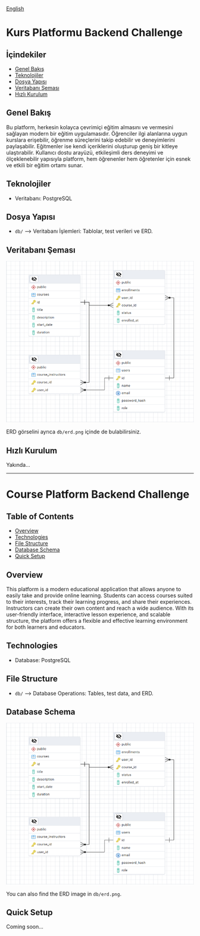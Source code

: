 [English](#course-platform-backend-challenge)

# Kurs Platformu Backend Challenge

## İçindekiler
- [Genel Bakış](#genel-bakis)
- [Teknolojiler](#teknolojiler)
- [Dosya Yapısı](#dosya-yapisi)
- [Veritabanı Şeması](#veritabani-semasi)
- [Hızlı Kurulum](#hizli-kurulum)

<h2 id="genel-bakis">Genel Bakış</h2>

Bu platform, herkesin kolayca çevrimiçi eğitim almasını ve vermesini sağlayan modern bir eğitim uygulamasıdır. Öğrenciler ilgi alanlarına uygun kurslara erişebilir, öğrenme süreçlerini takip edebilir ve deneyimlerini paylaşabilir. Eğitmenler ise kendi içeriklerini oluşturup geniş bir kitleye ulaştırabilir. Kullanıcı dostu arayüzü, etkileşimli ders deneyimi ve ölçeklenebilir yapısıyla platform, hem öğrenenler hem öğretenler için esnek ve etkili bir eğitim ortamı sunar.

<h2 id="teknolojiler">Teknolojiler</h2>

- Veritabanı: PostgreSQL

<h2 id="dosya-yapisi">Dosya Yapısı</h2>

- `db/`             --> Veritabanı İşlemleri: Tablolar, test verileri ve ERD.

<h2 id="veritabani-semasi">Veritabanı Şeması</h2>

![ERD](db/erd.png)

ERD görselini ayrıca `db/erd.png` içinde de bulabilirsiniz.

<h2 id="hizli-kurulum">Hızlı Kurulum</h2>

Yakında...


---

# Course Platform Backend Challenge

## Table of Contents
- [Overview](#overview)
- [Technologies](#technologies)
- [File Structure](#file-structure)
- [Database Schema](#database-schema)
- [Quick Setup](#quick-setup)

## Overview
This platform is a modern educational application that allows anyone to easily take and provide online learning. Students can access courses suited to their interests, track their learning progress, and share their experiences. Instructors can create their own content and reach a wide audience. With its user-friendly interface, interactive lesson experience, and scalable structure, the platform offers a flexible and effective learning environment for both learners and educators.

## Technologies
- Database: PostgreSQL

## File Structure
- `db/`             --> Database Operations: Tables, test data, and ERD.

## Database Schema
![ERD](db/erd.png)

You can also find the ERD image in `db/erd.png`.

## Quick Setup
Coming soon...